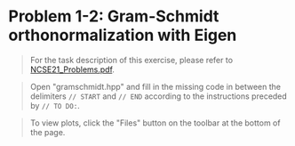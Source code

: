 # Problem 1-2: Gram-Schmidt orthonormalization with Eigen

> For the task description of this exercise, please refer to [NCSE21_Problems.pdf](
https://www.sam.math.ethz.ch/~grsam/NCSE22/HOMEWORK/NCSE22_Problems.pdf). 

> Open "gramschmidt.hpp" and fill in the missing code in between the delimiters `// START` and `// END` according to the instructions preceded by `// TO DO:`.

> To view plots, click the "Files" button on the toolbar at the bottom of the page.
